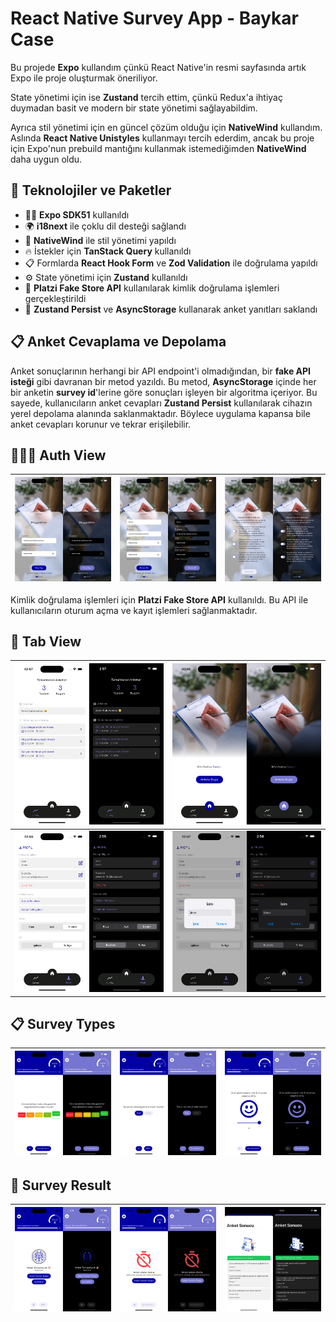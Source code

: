 ﻿# React Native Survey App - Baykar Case

Bu projede **Expo** kullandım çünkü React Native'in resmi sayfasında artık Expo ile proje oluşturmak öneriliyor.

State yönetimi için ise **Zustand** tercih ettim, çünkü Redux'a ihtiyaç duymadan basit ve modern bir state yönetimi sağlayabildim.

Ayrıca stil yönetimi için en güncel çözüm olduğu için **NativeWind** kullandım. Aslında **React Native Unistyles** kullanmayı tercih ederdim, ancak bu proje için Expo'nun prebuild mantığını kullanmak istemediğimden **NativeWind** daha uygun oldu.

## 🚀 Teknolojiler ve Paketler

- 🧑‍💻 **Expo SDK51** kullanıldı
- 🌍 **i18next** ile çoklu dil desteği sağlandı
- 🎨 **NativeWind** ile stil yönetimi yapıldı
- 🔥 İstekler için **TanStack Query** kullanıldı
- 📋 Formlarda **React Hook Form** ve **Zod Validation** ile doğrulama yapıldı
- ⚙️ State yönetimi için **Zustand** kullanıldı
- 🔑 **Platzi Fake Store API** kullanılarak kimlik doğrulama işlemleri gerçekleştirildi
- 📱 **Zustand Persist** ve **AsyncStorage** kullanarak anket yanıtları saklandı

## 📋 Anket Cevaplama ve Depolama

Anket sonuçlarının herhangi bir API endpoint'i olmadığından, bir **fake API isteği** gibi davranan bir metod yazıldı. Bu metod, **AsyncStorage** içinde her bir anketin **survey id**'lerine göre sonuçları işleyen bir algoritma içeriyor. Bu sayede, kullanıcıların anket cevapları **Zustand Persist** kullanılarak cihazın yerel depolama alanında saklanmaktadır. Böylece uygulama kapansa bile anket cevapları korunur ve tekrar erişilebilir.

## 👨🏻‍💻 Auth View

| ![](https://github.com/oztsinan/react-native-survey-app/blob/master/screenshot/login.png?raw=true) | ![](https://github.com/oztsinan/react-native-survey-app/blob/master/screenshot/register.png?raw=true) | ![](https://github.com/oztsinan/react-native-survey-app/blob/master/screenshot/register-permissions.png?raw=true) |
| -------------------------------------------------------------------------------------------------- | ----------------------------------------------------------------------------------------------------- | ----------------------------------------------------------------------------------------------------------------- |

Kimlik doğrulama işlemleri için **Platzi Fake Store API** kullanıldı. Bu API ile kullanıcıların oturum açma ve kayıt işlemleri sağlanmaktadır.

## 📱 Tab View

| ![](https://github.com/oztsinan/react-native-survey-app/blob/master/screenshot/survey-list.png?raw=true) | ![](https://github.com/oztsinan/react-native-survey-app/blob/master/screenshot/home.png?raw=true)         |
| -------------------------------------------------------------------------------------------------------- | --------------------------------------------------------------------------------------------------------- |
| ![](https://github.com/oztsinan/react-native-survey-app/blob/master/screenshot/profile.png?raw=true)     | ![](https://github.com/oztsinan/react-native-survey-app/blob/master/screenshot/profile-edit.png?raw=true) |

## 📋 Survey Types

| ![](https://github.com/oztsinan/react-native-survey-app/blob/master/screenshot/survey-question-likert.png?raw=true) | ![](https://github.com/oztsinan/react-native-survey-app/blob/master/screenshot/survey-question-single-select.png?raw=true) | ![](https://github.com/oztsinan/react-native-survey-app/blob/master/screenshot/survey-question-slider.png?raw=true) |
| ------------------------------------------------------------------------------------------------------------------- | -------------------------------------------------------------------------------------------------------------------------- | ------------------------------------------------------------------------------------------------------------------- |

## 🎉 Survey Result

| ![](https://github.com/oztsinan/react-native-survey-app/blob/master/screenshot/survey-completed.png?raw=true) | ![](https://github.com/oztsinan/react-native-survey-app/blob/master/screenshot/survey-timeout.png?raw=true) | ![](https://github.com/oztsinan/react-native-survey-app/blob/master/screenshot/survey-result.png?raw=true) |
| ------------------------------------------------------------------------------------------------------------- | ----------------------------------------------------------------------------------------------------------- | ---------------------------------------------------------------------------------------------------------- |
